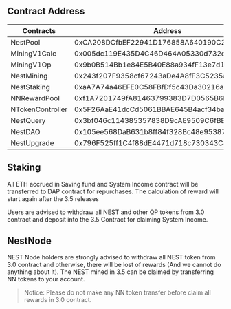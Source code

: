 ## Contract Address

Contracts | Address
---|---
NestPool | 0xCA208DCfbEF22941D176858A640190C2222C8c8F
MiningV1Calc | 0x005dc119E435D4C46D464A05330d732dbabc8dAd
MiningV1Op | 0x9b0B514Bb1e84E5B40E88a934fF13e7d1cfFF71F
NestMining | 0x243f207F9358cf67243aDe4A8fF3C5235aa7b8f6
NestStaking | 0xaA7A74a46EFE0C58FBfDf5c43Da30216a8aa84eC
NNRewardPool | 0xf1A7201749fA81463799383D7D0565B6bfECE757
NTokenController | 0x5F26AaE41dcCd5061BBAE645B4acf34ba8332A14
NestQuery | 0x3bf046c114385357838D9cAE9509C6fBBfE306d2
NestDAO | 0x105ee568DaB631b8ff84f328Bc48e95387dfFB4f
NestUpgrade | 0x796F525ff1C4f88dE4471d718c730343C83E398c


## Staking
All ETH accrued in Saving fund and System Income contract will be transferred to DAP contract for repurchases.
The calculation of reward will start again after the 3.5 releases


Users are advised to withdraw all NEST and other QP tokens from 3.0 contract and deposit into the 3.5 Contract for claiming System Income. 



## NestNode
NEST Node holders are strongly advised to withdraw all NEST token from 3.0 contract and otherwise, there will be lost of rewards (And we cannot do anything about it). 
The NEST mined in 3.5 can be claimed by transferring NN tokens to your account.


> Notice: Please do not make any NN token transfer before claim all rewards in 3.0 contract.
